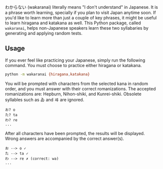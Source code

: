 わからない (wakaranai) literally means "I don't understand" in Japanese.
It is a phrase worth learning, specially if you plan to visit Japan anytime soon.
If you'd like to learn more than just a couple of key phrases,
it might be useful to learn hiragana and katakana as well.
This Python package, called `wakaranai`, helps non-Japanese speakers
learn these two syllabaries by generating and applying random tests.

## Usage

If you ever feel like practicing your Japanese, simply run the following command.
You must choose to practice either hiragana or katakana.

```sh
python -m wakaranai {hiragana,katakana}
```

You will be prompted with characters from the selected kana in random order,
and you must answer with their correct romanizations.
The accepted romanizations are: Hepburn, Nihon-shiki, and Kunrei-shiki.
Obsolete syllables such as ゐ and ヰ are ignored.

```
お? o
た? ta
わ? re
...
```

After all characters have been prompted, the results will be displayed.
Wrong answers are accompanied by the correct answer(s).

```
お --> o ✓
た --> ta ✓
わ --> re ✗ (correct: wa)
...
```
